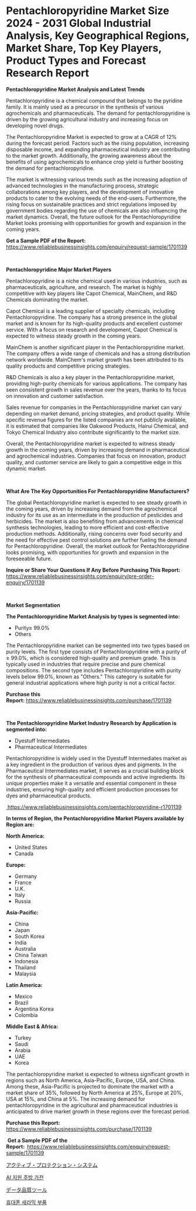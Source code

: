 <p><h1>Pentachloropyridine Market Size 2024 - 2031 Global Industrial Analysis, Key Geographical Regions, Market Share, Top Key Players, Product Types and Forecast Research Report</h1></p><p><strong>Pentachloropyridine Market Analysis and Latest Trends</strong></p>
<p><p>Pentachloropyridine is a chemical compound that belongs to the pyridine family. It is mainly used as a precursor in the synthesis of various agrochemicals and pharmaceuticals. The demand for pentachloropyridine is driven by the growing agricultural industry and increasing focus on developing novel drugs.</p><p>The Pentachloropyridine Market is expected to grow at a CAGR of 12% during the forecast period. Factors such as the rising population, increasing disposable income, and expanding pharmaceutical industry are contributing to the market growth. Additionally, the growing awareness about the benefits of using agrochemicals to enhance crop yield is further boosting the demand for pentachloropyridine.</p><p>The market is witnessing various trends such as the increasing adoption of advanced technologies in the manufacturing process, strategic collaborations among key players, and the development of innovative products to cater to the evolving needs of the end-users. Furthermore, the rising focus on sustainable practices and strict regulations imposed by government bodies regarding the use of chemicals are also influencing the market dynamics. Overall, the future outlook for the Pentachloropyridine Market looks promising with opportunities for growth and expansion in the coming years.</p></p>
<p><strong>Get a Sample PDF of the Report:&nbsp;</strong> <a href="https://www.reliablebusinessinsights.com/enquiry/request-sample/1701139">https://www.reliablebusinessinsights.com/enquiry/request-sample/1701139</a></p>
<p>&nbsp;</p>
<p><strong>Pentachloropyridine Major Market Players</strong></p>
<p><p>Pentachloropyridine is a niche chemical used in various industries, such as pharmaceuticals, agriculture, and research. The market is highly competitive with key players like Capot Chemical, MainChem, and R&D Chemicals dominating the market.</p><p>Capot Chemical is a leading supplier of specialty chemicals, including Pentachloropyridine. The company has a strong presence in the global market and is known for its high-quality products and excellent customer service. With a focus on research and development, Capot Chemical is expected to witness steady growth in the coming years.</p><p>MainChem is another significant player in the Pentachloropyridine market. The company offers a wide range of chemicals and has a strong distribution network worldwide. MainChem's market growth has been attributed to its quality products and competitive pricing strategies.</p><p>R&D Chemicals is also a key player in the Pentachloropyridine market, providing high-purity chemicals for various applications. The company has seen consistent growth in sales revenue over the years, thanks to its focus on innovation and customer satisfaction.</p><p>Sales revenue for companies in the Pentachloropyridine market can vary depending on market demand, pricing strategies, and product quality. While specific revenue figures for the listed companies are not publicly available, it is estimated that companies like Oakwood Products, Hairui Chemical, and Tokyo Chemical Industry also contribute significantly to the market size.</p><p>Overall, the Pentachloropyridine market is expected to witness steady growth in the coming years, driven by increasing demand in pharmaceutical and agrochemical industries. Companies that focus on innovation, product quality, and customer service are likely to gain a competitive edge in this dynamic market.</p></p>
<p>&nbsp;</p>
<p><strong>What Are The Key Opportunities For Pentachloropyridine Manufacturers?</strong></p>
<p><p>The global Pentachloropyridine market is expected to see steady growth in the coming years, driven by increasing demand from the agrochemical industry for its use as an intermediate in the production of pesticides and herbicides. The market is also benefiting from advancements in chemical synthesis technologies, leading to more efficient and cost-effective production methods. Additionally, rising concerns over food security and the need for effective pest control solutions are further fueling the demand for Pentachloropyridine. Overall, the market outlook for Pentachloropyridine looks promising, with opportunities for growth and expansion in the foreseeable future.</p></p>
<p><strong>Inquire or Share Your Questions If Any Before Purchasing This Report:</strong> <a href="https://www.reliablebusinessinsights.com/enquiry/pre-order-enquiry/1701139">https://www.reliablebusinessinsights.com/enquiry/pre-order-enquiry/1701139</a></p>
<p>&nbsp;</p>
<p><strong>Market Segmentation</strong></p>
<p><strong>The Pentachloropyridine Market Analysis by types is segmented into:</strong></p>
<p><ul><li>Purity≥ 99.0%</li><li>Others</li></ul></p>
<p><p>The Pentachloropyridine market can be segmented into two types based on purity levels. The first type consists of Pentachloropyridine with a purity of ≥ 99.0%, which is considered high-quality and premium grade. This is typically used in industries that require precise and pure chemical compositions. The second type includes Pentachloropyridine with purity levels below 99.0%, known as "Others." This category is suitable for general industrial applications where high purity is not a critical factor.</p></p>
<p><strong>Purchase this Report:&nbsp;</strong><a href="https://www.reliablebusinessinsights.com/purchase/1701139">https://www.reliablebusinessinsights.com/purchase/1701139</a></p>
<p>&nbsp;</p>
<p><strong>The Pentachloropyridine Market Industry Research by Application is segmented into:</strong></p>
<p><ul><li>Dyestuff Intermediates</li><li>Pharmaceutical Intermediates</li></ul></p>
<p><p>Pentachloropyridine is widely used in the Dyestuff Intermediates market as a key ingredient in the production of various dyes and pigments. In the Pharmaceutical Intermediates market, it serves as a crucial building block for the synthesis of pharmaceutical compounds and active ingredients. Its unique properties make it a versatile and essential component in these industries, ensuring high-quality and efficient production processes for dyes and pharmaceutical products.</p></p>
<p><a href="https://www.reliablebusinessinsights.com/pentachloropyridine-r1701139">&nbsp;https://www.reliablebusinessinsights.com/pentachloropyridine-r1701139</a></p>
<p><strong>In terms of Region, the Pentachloropyridine Market Players available by Region are:</strong></p>
<p>
    <p> <strong> North America: </strong>
        <ul>
            <li>United States</li>
            <li>Canada</li>
        </ul>
        </p> 
    <p> <strong> Europe: </strong>
        <ul>
            <li>Germany</li>
            <li>France</li>
            <li>U.K.</li>
            <li>Italy</li>
            <li>Russia</li>
        </ul>
        </p> 
    <p> <strong> Asia-Pacific: </strong>
        <ul>
            <li>China</li>
            <li>Japan</li>
            <li>South Korea</li>
            <li>India</li>
            <li>Australia</li>
            <li>China Taiwan</li>
            <li>Indonesia</li>
            <li>Thailand</li>
            <li>Malaysia</li>
        </ul>
        </p> 
    <p> <strong> Latin America: </strong>
        <ul>
            <li>Mexico</li>
            <li>Brazil</li>
            <li>Argentina Korea</li>
            <li>Colombia</li>
        </ul>
        </p> 
    <p> <strong> Middle East & Africa: </strong>
        <ul>
            <li>Turkey</li>
            <li>Saudi</li>
            <li>Arabia</li>
            <li>UAE</li>
            <li>Korea</li>
        </ul>
    </p>
    </p>
<p><p>The pentachloropyridine market is expected to witness significant growth in regions such as North America, Asia-Pacific, Europe, USA, and China. Among these, Asia-Pacific is projected to dominate the market with a market share of 35%, followed by North America at 25%, Europe at 20%, USA at 15%, and China at 5%. The increasing demand for pentachloropyridine in the agricultural and pharmaceutical industries is anticipated to drive market growth in these regions over the forecast period.</p></p>
<p><strong>Purchase this Report: </strong><a href="https://www.reliablebusinessinsights.com/purchase/1701139">https://www.reliablebusinessinsights.com/purchase/1701139</a></p>
<p>&nbsp;<strong>Get a Sample PDF of the Report:&nbsp;&nbsp;</strong><a href="https://www.reliablebusinessinsights.com/enquiry/request-sample/1701139">https://www.reliablebusinessinsights.com/enquiry/request-sample/1701139</a></p>
<p><strong></strong></p>
<p><p><a href="https://medium.com/@rocklobster885/%E3%82%A2%E3%82%AF%E3%83%86%E3%82%A3%E3%83%96%E4%BF%9D%E8%AD%B7%E3%82%B7%E3%82%B9%E3%83%86%E3%83%A0%E5%B8%82%E5%A0%B4%E3%81%AE%E3%83%88%E3%83%AC%E3%83%B3%E3%83%89%E3%81%A8%E5%B8%82%E5%A0%B4%E5%88%86%E6%9E%90%E3%81%AF-2024%E5%B9%B4%E3%81%8B%E3%82%892031%E5%B9%B4%E3%81%AE%E4%BA%88%E6%B8%AC%E3%81%95%E3%82%8C%E3%81%A6%E3%81%84%E3%81%BE%E3%81%99-2639f220c003">アクティブ・プロテクション・システム</a></p><p><a href="https://medium.com/@kavonhansen15/%EC%9D%B8%EA%B3%B5%EC%A7%80%EB%8A%A5-%EA%B8%B0%EB%8A%A5%EC%9D%84-%ED%83%91%EC%9E%AC%ED%95%9C-%EC%A3%BC%EB%B0%A9-%EA%B0%80%EC%A0%84-%EC%A0%9C%ED%92%88-%EC%8B%9C%EC%9E%A5-%EC%84%B1%EA%B3%B5%ED%95%9C-%EB%B9%84%EC%A6%88%EB%8B%88%EC%8A%A4-%EC%A0%84%EB%9E%B5%EC%9D%98-%ED%95%B5%EC%8B%AC-2031%EB%85%84%EA%B9%8C%EC%A7%80-%EC%98%88%EC%B8%A1-145ff830f1f5">AI 지원 주방 가전</a></p><p><a href="https://medium.com/@kaitlensen45645/%E3%83%87%E3%83%BC%E3%82%BF%E5%93%81%E8%B3%AA%E3%83%84%E3%83%BC%E3%83%AB%E5%B8%82%E5%A0%B4%E3%81%AE%E5%88%86%E6%9E%90%E3%81%A82024%E5%B9%B4%E3%81%8B%E3%82%892031%E5%B9%B4%E3%81%BE%E3%81%A7%E3%81%AE%E4%BA%88%E6%B8%AC%E3%81%95%E3%82%8C%E3%82%8B%E3%82%B5%E3%82%A4%E3%82%BA-bdb094138781">データ品質ツール</a></p><p><a href="https://medium.com/@marymorgan1939/%ED%9C%B4%EB%8C%80%EC%A0%84%ED%99%94-%EC%84%B8%EB%9D%BC%EB%AF%B9-%ED%8C%8C%ED%8A%B8-%EC%8B%9C%EC%9E%A5-%EA%B7%9C%EB%AA%A8-cagr-%ED%8A%B8%EB%A0%8C%EB%93%9C-2024-2030-558520d9a350">휴대폰 세라믹 부품</a></p></p>